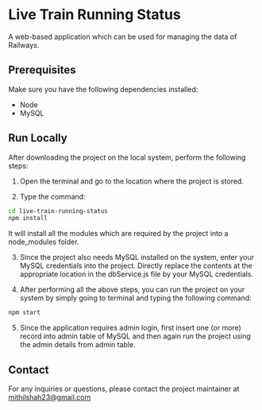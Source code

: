 
# Live Train Running Status

A web-based application which can be used for managing the data of Railways.


## Prerequisites
Make sure you have the following dependencies installed:
- Node
- MySQL
## Run Locally

After downloading the project on the local system, perform the following steps:

1. Open the terminal and go to the location where the project is stored.

2. Type the command:
```bash
cd live-train-running-status
npm install 
```
It will install all the modules which are required by the project into a node_modules folder.

3. Since the project also needs MySQL installed on the system, enter your MySQL credentials into the project.
Directly replace the contents at the appropriate location in the dbService.js file by your MySQL credentials.

4. After performing all the above steps, you can run the project on your system by simply going to terminal and typing the following command:
```bash
npm start 
```

5. Since the application requires admin login, first insert one (or more) record into admin table of MySQL and then again run the project using the admin details from admin table.

    
## Contact
For any inquiries or questions, please contact the project maintainer at mithilshah23@gmail.com

